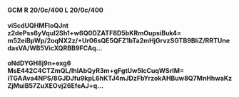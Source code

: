 #### GCM R 20/0c/400 L 20/0c/400
**viScdUQHMFIoQJnt**<br/>**z2dePss6yVqul2Sh1+w6Q0DZATF8D5bKRmOupsiBuk4=**<br/>**m52eiBpWp/2oqNX2z/+Ur06sQE5QFZ1bTa2mHjGrvzSGTB9BliZ/RRTUnedasVA/WB5VicXQRBB9FCAq...**<br/><br/>
**oNdDYGH8j9n+exg6**<br/>**MsE442C4CTZmQL/lhlAbQyR3m+gFgtUw5lcCuqWSrIM=**<br/>**iTGAAva4NPS/8GJDJfu9kpL6hKTJ4mJDzFbYrzokAHBuw8Q7MnHhwaKzZjMuiB57ZuXEOvj26EfeAJ+q...**